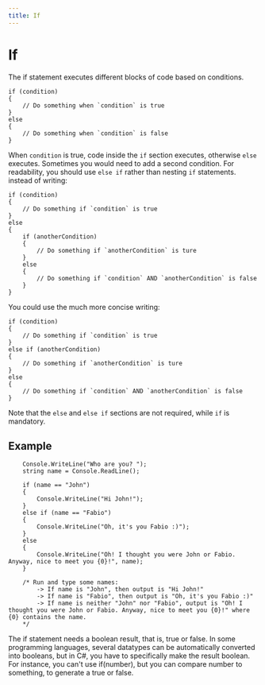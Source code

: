```yaml
---
title: If
---
```


# If

The if statement executes different blocks of code based on conditions.

```
if (condition)
{
	// Do something when `condition` is true
}
else
{
	// Do something when `condition` is false
}
```

When `condition` is true, code inside the `if` section executes, otherwise `else` executes. Sometimes you would need to add a second condition. For readability, you should use  `else if` rather than nesting `if` statements.
instead of writing:
```
if (condition)
{
	// Do something if `condition` is true
}
else 
{
	if (anotherCondition)
	{
		// Do something if `anotherCondition` is ture
	}
	else
	{
		// Do something if `condition` AND `anotherCondition` is false
	}
}
```
You could use the much more concise writing: 
```
if (condition)
{
	// Do something if `condition` is true
}
else if (anotherCondition)
{
	// Do something if `anotherCondition` is ture
}
else
{
	// Do something if `condition` AND `anotherCondition` is false
}
```

Note that the `else` and `else if` sections are not required, while `if` is mandatory.


## Example
```
	Console.WriteLine("Who are you? ");
	string name = Console.ReadLine();
	
	if (name == "John")
	{
		Console.WriteLine("Hi John!");
	}
	else if (name == "Fabio")
	{
		Console.WriteLine("Oh, it's you Fabio :)");
	}
	else
	{
		Console.WriteLine("Oh! I thought you were John or Fabio. Anyway, nice to meet you {0}!", name);
	}
	
	/* Run and type some names:
		-> If name is "John", then output is "Hi John!"
		-> If name is "Fabio", then output is "Oh, it's you Fabio :)"
		-> If name is neither "John" nor "Fabio", output is "Oh! I thought you were John or Fabio. Anyway, nice to meet you {0}!" where {0} contains the name.
	*/
```
The if statement needs a boolean result, that is, true or false. In some programming languages, several datatypes can be automatically converted into booleans, but in C#, you have to specifically make the result boolean. For instance, you can't use if(number), but you can compare number to something, to generate a true or false.
